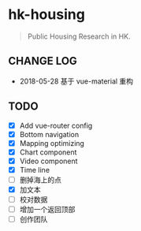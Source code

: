 # hk-housing

> Public Housing Research in HK.

## CHANGE LOG

* 2018-05-28 基于 vue-material 重构

## TODO

* [x] Add vue-router config
* [x] Bottom navigation
* [x] Mapping optimizing
* [x] Chart component
* [x] Video component
* [x] Time line
* [ ] 删掉海上的点
* [x] 加文本
* [ ] 校对数据
* [ ] 增加一个返回顶部
* [ ] 创作团队
